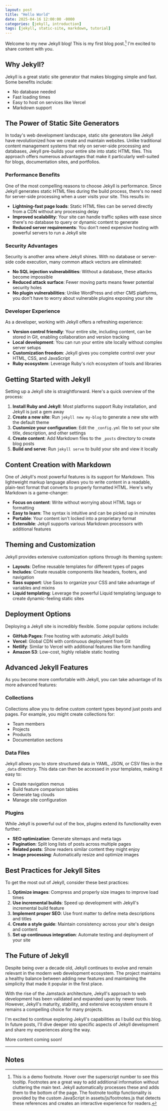 ```yaml
---
layout: post
title: "Hello World"
date: 2025-04-16 12:00:00 -0000
categories: [jekyll, introduction]
tags: [jekyll, static-site, markdown, tutorial]
---
```


Welcome to my new Jekyll blog! This is my first blog post.[^1] I'm excited to share content with you.

## Why Jekyll?

Jekyll is a great static site generator that makes blogging simple and fast. Some benefits include:

- No database needed
- Fast loading times
- Easy to host on services like Vercel
- Markdown support

## The Power of Static Site Generators

In today's web development landscape, static site generators like Jekyll have revolutionized how we create and maintain websites. Unlike traditional content management systems that rely on server-side processing and databases, Jekyll pre-builds your entire site into static HTML files. This approach offers numerous advantages that make it particularly well-suited for blogs, documentation sites, and portfolios.

### Performance Benefits

One of the most compelling reasons to choose Jekyll is performance. Since Jekyll generates static HTML files during the build process, there's no need for server-side processing when a user visits your site. This results in:

- **Lightning-fast page loads**: Static HTML files can be served directly from a CDN without any processing delay
- **Improved scalability**: Your site can handle traffic spikes with ease since there's no database to query or dynamic content to generate
- **Reduced server requirements**: You don't need expensive hosting with powerful servers to run a Jekyll site

### Security Advantages

Security is another area where Jekyll shines. With no database or server-side code execution, many common attack vectors are eliminated:

- **No SQL injection vulnerabilities**: Without a database, these attacks become impossible
- **Reduced attack surface**: Fewer moving parts means fewer potential security holes
- **No plugin vulnerabilities**: Unlike WordPress and other CMS platforms, you don't have to worry about vulnerable plugins exposing your site

### Developer Experience

As a developer, working with Jekyll offers a refreshing experience:

- **Version control friendly**: Your entire site, including content, can be stored in Git, enabling collaboration and version tracking
- **Local development**: You can run your entire site locally without complex server setups
- **Customization freedom**: Jekyll gives you complete control over your HTML, CSS, and JavaScript
- **Ruby ecosystem**: Leverage Ruby's rich ecosystem of tools and libraries

## Getting Started with Jekyll

Setting up a Jekyll site is straightforward. Here's a quick overview of the process:

1. **Install Ruby and Jekyll**: Most platforms support Ruby installation, and Jekyll is just a gem away
2. **Create a new site**: Run `jekyll new my-blog` to generate a new site with the default theme
3. **Customize your configuration**: Edit the `_config.yml` file to set your site title, description, and other settings
4. **Create content**: Add Markdown files to the `_posts` directory to create blog posts
5. **Build and serve**: Run `jekyll serve` to build your site and view it locally

## Content Creation with Markdown

One of Jekyll's most powerful features is its support for Markdown. This lightweight markup language allows you to write content in a readable, plain-text format that converts to properly formatted HTML. Here's why Markdown is a game-changer:

- **Focus on content**: Write without worrying about HTML tags or formatting
- **Easy to learn**: The syntax is intuitive and can be picked up in minutes
- **Portable**: Your content isn't locked into a proprietary format
- **Extensible**: Jekyll supports various Markdown processors with additional features

## Theming and Customization

Jekyll provides extensive customization options through its theming system:

- **Layouts**: Define reusable templates for different types of pages
- **Includes**: Create reusable components like headers, footers, and navigation
- **Sass support**: Use Sass to organize your CSS and take advantage of variables and mixins
- **Liquid templating**: Leverage the powerful Liquid templating language to create dynamic-feeling static sites

## Deployment Options

Deploying a Jekyll site is incredibly flexible. Some popular options include:

- **GitHub Pages**: Free hosting with automatic Jekyll builds
- **Vercel**: Global CDN with continuous deployment from Git
- **Netlify**: Similar to Vercel with additional features like form handling
- **Amazon S3**: Low-cost, highly reliable static hosting

## Advanced Jekyll Features

As you become more comfortable with Jekyll, you can take advantage of its more advanced features:

### Collections

Collections allow you to define custom content types beyond just posts and pages. For example, you might create collections for:

- Team members
- Projects
- Products
- Documentation sections

### Data Files

Jekyll allows you to store structured data in YAML, JSON, or CSV files in the `_data` directory. This data can then be accessed in your templates, making it easy to:

- Create navigation menus
- Build feature comparison tables
- Generate tag clouds
- Manage site configuration

### Plugins

While Jekyll is powerful out of the box, plugins extend its functionality even further:

- **SEO optimization**: Generate sitemaps and meta tags
- **Pagination**: Split long lists of posts across multiple pages
- **Related posts**: Show readers similar content they might enjoy
- **Image processing**: Automatically resize and optimize images

## Best Practices for Jekyll Sites

To get the most out of Jekyll, consider these best practices:

1. **Optimize images**: Compress and properly size images to improve load times
2. **Use incremental builds**: Speed up development with Jekyll's incremental build feature
3. **Implement proper SEO**: Use front matter to define meta descriptions and titles
4. **Create a style guide**: Maintain consistency across your site's design and content
5. **Set up continuous integration**: Automate testing and deployment of your site

## The Future of Jekyll

Despite being over a decade old, Jekyll continues to evolve and remain relevant in the modern web development ecosystem. The project maintains a healthy balance between adding new features and maintaining the simplicity that made it popular in the first place.

With the rise of the Jamstack architecture, Jekyll's approach to web development has been validated and expanded upon by newer tools. However, Jekyll's maturity, stability, and extensive ecosystem ensure it remains a compelling choice for many projects.

I'm excited to continue exploring Jekyll's capabilities as I build out this blog. In future posts, I'll dive deeper into specific aspects of Jekyll development and share my experiences along the way.

More content coming soon!

---

## Notes
 

[^1]: This is a demo footnote. Hover over the superscript number to see this tooltip. Footnotes are a great way to add additional information without cluttering the main text. Jekyll automatically processes these and adds them to the bottom of the page. The footnote tooltip functionality is provided by the custom JavaScript in assets/js/footnotes.js that detects these references and creates an interactive experience for readers.